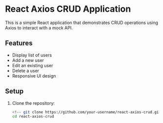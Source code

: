 # React Axios CRUD Application

This is a simple React application that demonstrates CRUD operations using Axios to interact with a mock API.

## Features

- Display list of users
- Add a new user
- Edit an existing user
- Delete a user
- Responsive UI design

## Setup

1. Clone the repository:
   ```sh
   <!-- git clone https://github.com/your-username/react-axios-crud.git -->
   cd react-axios-crud
